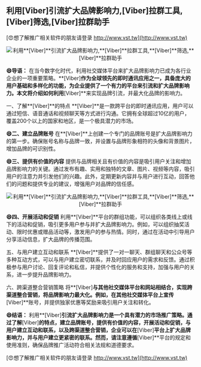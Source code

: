 ## **利用**[Viber]**引流扩大品牌影响力,**[Viber]**拉群工具,**[Viber]**筛选,**[Viber]**拉群助手**

[😍想了解推广相关软件的朋友请登录 http://www.vst.tw](http://www.vst.tw)

 <center><img src="https://vst.tw/MP4/tuiguang/png/2.png" alt="利用**[Viber]**引流扩大品牌影响力,**[Viber]**拉群工具,**[Viber]**筛选,**[Viber]**拉群助手"></center>

**😄导语：**
在当今数字化时代，利用社交媒体平台来扩大品牌影响力已成为各行业企业的一项重要策略。**[Viber]**作为全球领先的即时通讯应用之一，具备庞大的用户基础和多样化的功能，为企业提供了一个有力的平台来引流和扩大品牌影响力。本文将介绍如何利用**[Viber]**来实现品牌引流，并最大化品牌的影响力。

一、了解**[Viber]**的特点
**[Viber]**是一款跨平台的即时通讯应用，用户可以通过短信、语音通话和视频聊天等方式进行沟通。它拥有全球超过10亿的用户，覆盖200个以上的国家和地区，是一个极具潜力的市场。

**😄二、建立品牌账号**
在**[Viber]**上创建一个专门的品牌账号是扩大品牌影响力的第一步。确保账号名称与品牌一致，并设置与品牌形象相符的头像和背景图片，增加品牌的可识别性。

**😄三、提供有价值的内容**
提供与品牌相关且有价值的内容是吸引用户关注和增加品牌影响力的关键。通过发布有趣、实用和独特的文章、图片、视频等内容，吸引用户的注意力并引发他们的兴趣。此外，定期更新内容并与用户进行互动，回答他们的问题和提供专业的建议，增强用户对品牌的信任感。

 <center><img src="https://vst.tw/MP4/tuiguang/png/4.png" alt="利用**[Viber]**引流扩大品牌影响力,**[Viber]**拉群工具,**[Viber]**筛选,**[Viber]**拉群助手"></center>

**😄四、开展活动和促销**
利用**[Viber]**平台的群组功能，可以组织各类线上或线下的活动和促销，吸引更多用户参与并扩大品牌影响力。例如，可以组织抽奖活动、限时优惠或赠品活动等，激发用户的参与热情。同时，通过在活动中引导用户分享活动信息，扩大品牌的传播范围。

五、与用户建立互动和联系
**[Viber]**提供了一对一聊天、群组聊天和公众号等多种互动方式，可以与用户建立密切联系，并及时回应用户的需求和反馈。通过积极参与用户讨论、回复评论和私信，并提供个性化的服务和支持，加强与用户的关系，进一步提升品牌影响力。

六、跨渠道整合营销策略
将**[Viber]**与其他社交媒体平台和网站相结合，实现跨渠道整合营销，将品牌影响力最大化。例如，在其他社交媒体平台上宣传**[Viber]**账号，并提供独家优惠等奖励来吸引用户关注和转化。

**😄结语：**
利用**[Viber]**引流扩大品牌影响力是一个具有潜力的市场推广策略。通过了解**[Viber]**的特点，建立品牌账号，提供有价值的内容，开展活动和促销，与用户建立互动和联系，以及跨渠道整合营销，企业可以在**[Viber]**平台上扩大品牌影响力，并与用户建立更紧密的联系。然而，请注意遵循**[Viber]**平台的规定和使用准则，确保品牌推广活动符合相关法规和道德要求。

[😍想了解推广相关软件的朋友请登录 http://www.vst.tw](http://www.vst.tw)



